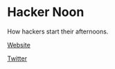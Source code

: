 # Hacker Noon

How hackers start their afternoons.

[Website](https://hackernoon.com/?developerstash)

[Twitter](https://twitter.com/hackernoon)
